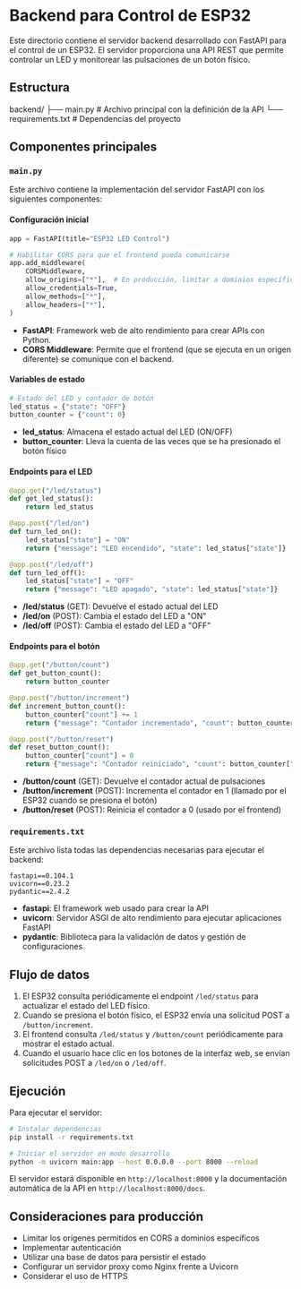 # Backend para Control de ESP32

Este directorio contiene el servidor backend desarrollado con FastAPI para el control de un ESP32. El servidor proporciona una API REST que permite controlar un LED y monitorear las pulsaciones de un botón físico.

## Estructura 

backend/
├── main.py # Archivo principal con la definición de la API
└── requirements.txt # Dependencias del proyecto

## Componentes principales

### `main.py`

Este archivo contiene la implementación del servidor FastAPI con los siguientes componentes:

#### Configuración inicial

```python
app = FastAPI(title="ESP32 LED Control")

# Habilitar CORS para que el frontend pueda comunicarse
app.add_middleware(
    CORSMiddleware,
    allow_origins=["*"],  # En producción, limitar a dominios específicos
    allow_credentials=True,
    allow_methods=["*"],
    allow_headers=["*"],
)
```

- **FastAPI**: Framework web de alto rendimiento para crear APIs con Python.
- **CORS Middleware**: Permite que el frontend (que se ejecuta en un origen diferente) se comunique con el backend.

#### Variables de estado

```python
# Estado del LED y contador de botón
led_status = {"state": "OFF"}
button_counter = {"count": 0}
```

- **led_status**: Almacena el estado actual del LED (ON/OFF)
- **button_counter**: Lleva la cuenta de las veces que se ha presionado el botón físico

#### Endpoints para el LED

```python
@app.get("/led/status")
def get_led_status():
    return led_status

@app.post("/led/on")
def turn_led_on():
    led_status["state"] = "ON"
    return {"message": "LED encendido", "state": led_status["state"]}

@app.post("/led/off")
def turn_led_off():
    led_status["state"] = "OFF"
    return {"message": "LED apagado", "state": led_status["state"]}
```

- **/led/status** (GET): Devuelve el estado actual del LED
- **/led/on** (POST): Cambia el estado del LED a "ON"
- **/led/off** (POST): Cambia el estado del LED a "OFF"

#### Endpoints para el botón

```python
@app.get("/button/count")
def get_button_count():
    return button_counter

@app.post("/button/increment")
def increment_button_count():
    button_counter["count"] += 1
    return {"message": "Contador incrementado", "count": button_counter["count"]}

@app.post("/button/reset")
def reset_button_count():
    button_counter["count"] = 0
    return {"message": "Contador reiniciado", "count": button_counter["count"]}
```

- **/button/count** (GET): Devuelve el contador actual de pulsaciones
- **/button/increment** (POST): Incrementa el contador en 1 (llamado por el ESP32 cuando se presiona el botón)
- **/button/reset** (POST): Reinicia el contador a 0 (usado por el frontend)

### `requirements.txt`

Este archivo lista todas las dependencias necesarias para ejecutar el backend:

```
fastapi==0.104.1
uvicorn==0.23.2
pydantic==2.4.2
```

- **fastapi**: El framework web usado para crear la API
- **uvicorn**: Servidor ASGI de alto rendimiento para ejecutar aplicaciones FastAPI
- **pydantic**: Biblioteca para la validación de datos y gestión de configuraciones

## Flujo de datos

1. El ESP32 consulta periódicamente el endpoint `/led/status` para actualizar el estado del LED físico.
2. Cuando se presiona el botón físico, el ESP32 envía una solicitud POST a `/button/increment`.
3. El frontend consulta `/led/status` y `/button/count` periódicamente para mostrar el estado actual.
4. Cuando el usuario hace clic en los botones de la interfaz web, se envían solicitudes POST a `/led/on` o `/led/off`.

## Ejecución

Para ejecutar el servidor:

```bash
# Instalar dependencias
pip install -r requirements.txt

# Iniciar el servidor en modo desarrollo
python -m uvicorn main:app --host 0.0.0.0 --port 8000 --reload
```

El servidor estará disponible en `http://localhost:8000` y la documentación automática de la API en `http://localhost:8000/docs`.

## Consideraciones para producción

- Limitar los orígenes permitidos en CORS a dominios específicos
- Implementar autenticación
- Utilizar una base de datos para persistir el estado
- Configurar un servidor proxy como Nginx frente a Uvicorn
- Considerar el uso de HTTPS
